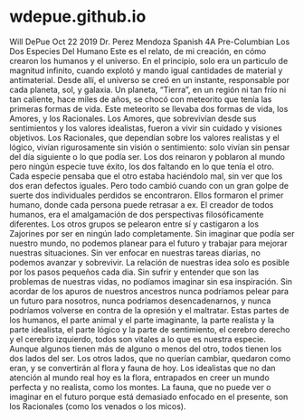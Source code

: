 # wdepue.github.io
Will DePue
Oct 22 2019
Dr. Perez Mendoza Spanish 4A Pre-Columbian
Los Dos Especies Del Humano
Este es el relato, de mi creación, en cómo crearon los humanos y el universo. En el principio, solo era un particulo de magnitud infinito, cuando explotó y mando igual cantidades de material y antimaterial. Desde allí, el universo se creó en un instante, responsable por cada planeta, sol, y galaxia. Un planeta, “Tierra”, en un región ni tan frío ni tan caliente, hace miles de años, se chocó con meteorito que tenía las primeras formas de vida.
Este meteorito se llevaba dos formas de vida, los Amores, y los Racionales. Los Amores, que sobrevivían desde sus sentimientos y los valores idealistas, fueron a vivir sin cuidado y visiones objetivos. Los Racionales, que dependían sobre los valores realistas y el lógico, vivían rigurosamente sin visión o sentimiento: solo vivían sin pensar del día siguiente o lo que podía ser.
Los dos reinaron y poblaron al mundo pero ningún especie tuve éxito, los dos faltando en lo que tenía el otro. Cada especie pensaba que el otro estaba haciéndolo mal, sin ver que los dos eran defectos iguales. Pero todo cambió cuando con un gran golpe de suerte dos individuales perdidos se encontraron. Ellos formaron el primer humano, donde cada persona puede retrasar a ex. El creador de todos humanos, era el amalgamación de dos perspectivas filosóficamente diferentes. Los otros grupos se pelearon entre sí y castigaron a los Zajorines por ser en ningún lado completamente.
Sin imaginar que podía ser nuestro mundo, no podemos planear para el futuro y trabajar para mejorar nuestras situaciones. Sin ver enfocar en nuestras tareas diarias, no podemos avanzar y sobrevivir. La relación de nuestras idea solo es posible por los pasos pequeños cada dia. Sin sufrir y entender que son las problemas de nuestras vidas, no podíamos imaginar sin esa inspiración. Sin acordar de los apuros de nuestros ancestros nunca podríamos pelear para un futuro para nosotros, nunca podríamos desencadenarnos, y nunca podríamos volverse en contra de la opresión y el maltratar.
Estas partes de los humanos, el parte animal y el parte imaginante, la parte realista y la parte idealista, el parte lógico y la parte de sentimiento, el cerebro derecho y el cerebro izquierdo, todos son vitales a lo que es nuestra especie. Aunque algunos tienen más de alguno o menos del otro, todos tienen los dos lados del ser.
Los otros lados, que no querían cambiar, quedaron como eran, y se convertirán al flora y fauna de hoy. Los idealistas que no dan atención al mundo real hoy es la flora, entrapados en creer un mundo perfecta y no realista, como los montes. La fauna, que no puede ver o imaginar en el futuro porque está demasiado enfocado en el presente, son los Racionales (como los venados o los micos).

